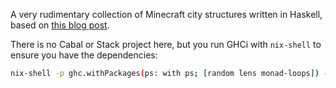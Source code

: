 
A very rudimentary collection of Minecraft city structures written in Haskell, based on [this blog post][1].

There is no Cabal or Stack project here, but you run GHCi with `nix-shell` to ensure you have the dependencies:

```bash
nix-shell -p ghc.withPackages(ps: with ps; [random lens monad-loops]) --run ghci Minecraft.lhs
```

[1]: http://www.timphilipwilliams.com/posts/2019-07-25-minecraft.html
